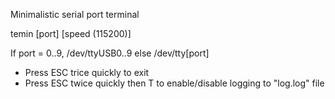 Minimalistic serial port terminal

temin [port] [speed (115200)]


If port = 0..9, /dev/ttyUSB0..9 else /dev/tty[port]


* Press ESC trice quickly to exit
* Press ESC twice quickly then T to enable/disable logging to "log.log" file
